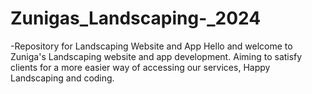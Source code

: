 # Zunigas_Landscaping-_2024
-Repository for Landscaping Website and App
Hello and welcome to Zuniga's Landscaping website and app development. Aiming to satisfy clients for a more easier way of accessing our services, Happy Landscaping and coding. 
